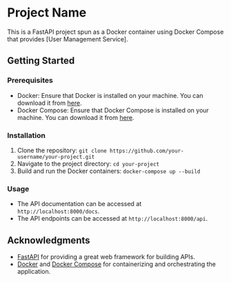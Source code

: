 # Project Name

This is a FastAPI project spun as a Docker container using Docker Compose that provides [User Management Service].

## Getting Started

### Prerequisites

- Docker: Ensure that Docker is installed on your machine. You can download it from [here](https://www.docker.com/get-started).
- Docker Compose: Ensure that Docker Compose is installed on your machine. You can download it from [here](https://docs.docker.com/compose/install/).

### Installation

1. Clone the repository: `git clone https://github.com/your-username/your-project.git`
2. Navigate to the project directory: `cd your-project`
3. Build and run the Docker containers: `docker-compose up --build`

### Usage

- The API documentation can be accessed at `http://localhost:8000/docs`.
- The API endpoints can be accessed at `http://localhost:8000/api`.


## Acknowledgments

- [FastAPI](https://fastapi.tiangolo.com/) for providing a great web framework for building APIs.
- [Docker](https://www.docker.com/) and [Docker Compose](https://docs.docker.com/compose/) for containerizing and orchestrating the application.